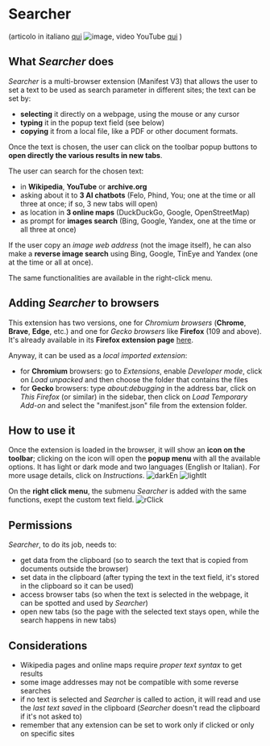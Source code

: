 # Searcher
(articolo in italiano [qui](https://turbolab.it/browser-455/searcher-estensione-velocizzare-ricerche-web-4291)  ![image](https://github.com/user-attachments/assets/fff61062-49ca-4c48-b82e-c1515ac544dc), video YouTube [qui](https://www.youtube.com/watch?v=iRFao5h8q4w)
)

## What *Searcher* does

*Searcher* is a multi-browser extension (Manifest V3) that allows the user to set a text to be used as search parameter in different sites; the text can be set by:
- **selecting** it directly on a webpage, using the mouse or any cursor
- **typing** it in the popup text field (see below)
- **copying** it from a local file, like a PDF or other document formats.

Once the text is chosen, the user can click on the toolbar popup buttons to **open directly the various results in new tabs**.

The user can search for the chosen text:
- in **Wikipedia**, **YouTube** or **archive.org**
- asking about it to **3 AI chatbots** (Felo, Phind, You; one at the time or all three at once; if so, 3 new tabs will open)
- as location in **3 online maps** (DuckDuckGo, Google, OpenStreetMap)
- as prompt for **images search** (Bing, Google, Yandex, one at the time or all three at once)

If the user copy an *image web address* (not the image itself), he can also make a **reverse image search** using Bing, Google, TinEye and Yandex (one at the time or all at once).

The same functionalities are available in the right-click menu.

## Adding *Searcher* to browsers

This extension has two versions, one for *Chromium browsers* (**Chrome**, **Brave**, **Edge**, etc.) and one for *Gecko browsers* like **Firefox** (109 and above). It's already available in its **Firefox extension page** [here](https://addons.mozilla.org/it/firefox/addon/searcher_en-it/).

Anyway, it can be used as a *local imported extension*:
- for **Chromium** browsers: go to *Extensions*, enable *Developer mode*, click on *Load unpacked* and then choose the folder that contains the files
- for **Gecko** browsers: type *about:debugging* in the address bar, click on *This Firefox* (or similar) in the sidebar, then click on *Load Temporary Add-on* and select the "manifest.json" file from the extension folder.

## How to use it

Once the extension is loaded in the browser, it will show an **icon on the toolbar**; clicking on the icon will open the **popup menu** with all the available options. It has light or dark mode and two languages (English or Italian). For more usage details, click on *Instructions*.
![darkEn](https://github.com/user-attachments/assets/cfd228ba-adbb-402d-9fdc-0da86099c95c)
![lightIt](https://github.com/user-attachments/assets/2f7d208d-8bee-442c-9291-d6e8adfba610)

On the **right click menu**, the submenu *Searcher* is added with the same functions, exept the custom text field.
![rClick](https://github.com/user-attachments/assets/6c661468-dcdc-464c-a7b0-a2f497e29237)


## Permissions
*Searcher*, to do its job, needs to:
- get data from the clipboard (so to search the text that is copied from documents outside the browser)
- set data in the clipboard (after typing the text in the text field, it's stored in the clipboard so it can be used)
- access browser tabs (so when the text is selected in the webpage, it can be spotted and used by *Searcher*)
- open new tabs (so the page with the selected text stays open, while the search happens in new tabs)

## Considerations
- Wikipedia pages and online maps require *proper text syntax* to get results 
- some image addresses may not be compatible with some reverse searches
- if no text is selected and *Searcher* is called to action, it will read and use the *last text saved* in the clipboard (*Searcher* doesn't read the clipboard if it's not asked to)
- remember that any extension can be set to work only if clicked or only on specific sites
